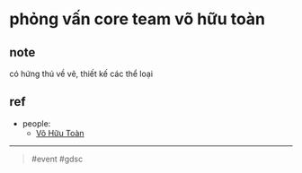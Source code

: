 # phỏng vấn core team võ hữu toàn

## note

có hứng thú về vẽ, thiết kế các thể loại

## ref

- people:
    - [Võ Hữu Toàn](2021091200025.md)

---
> #event #gdsc
